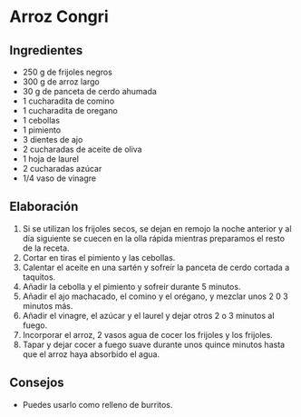 # Arroz Congri
## Ingredientes
- 250 g de frijoles negros
- 300 g de arroz largo
- 30 g de panceta de cerdo ahumada
- 1 cucharadita de comino
- 1 cucharadita de oregano
- 1 cebollas
- 1 pimiento
- 3 dientes de ajo
- 2 cucharadas de aceite de oliva
- 1 hoja de laurel
- 2 cucharadas azúcar
- 1/4 vaso de vinagre
## Elaboración
1. Si se utilizan los frijoles secos, se dejan en remojo la noche anterior y al día siguiente se cuecen en la olla rápida mientras preparamos el resto de la receta.
2. Cortar en tiras el pimiento y las cebollas. 
3. Calentar el aceite en una sartén y sofreír la panceta de cerdo cortada a taquitos. 
4. Añadir la cebolla y el pimiento y sofreír durante 5 minutos. 
5. Añadir el ajo machacado, el comino y el orégano, y mezclar unos 2 0 3 minutos más. 
6. Añadir el vinagre, el azúcar y el laurel y dejar otros 2 o 3 minutos al fuego. 
7. Incorporar el arroz, 2 vasos agua de cocer los frijoles y los frijoles. 
8. Tapar y dejar cocer a fuego suave durante unos quince minutos hasta que el arroz haya absorbido el agua.
## Consejos
- Puedes usarlo como relleno de burritos.
